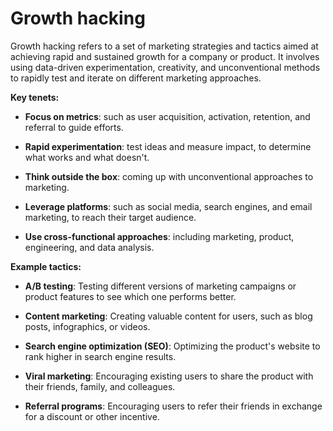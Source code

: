 # Growth hacking

Growth hacking refers to a set of marketing strategies and tactics aimed at achieving rapid and sustained growth for a company or product. It involves using data-driven experimentation, creativity, and unconventional methods to rapidly test and iterate on different marketing approaches.

**Key tenets:**

* **Focus on metrics**: such as user acquisition, activation, retention, and referral to guide efforts.

* **Rapid experimentation**: test ideas and measure impact, to determine what works and what doesn't.

* **Think outside the box**: coming up with unconventional approaches to marketing.

* **Leverage platforms**: such as social media, search engines, and email marketing, to reach their target audience.

* **Use cross-functional approaches**: including marketing, product, engineering, and data analysis.

**Example tactics:**

* **A/B testing**: Testing different versions of marketing campaigns or product features to see which one performs better.

* **Content marketing**: Creating valuable content for users, such as blog posts, infographics, or videos.

* **Search engine optimization (SEO)**: Optimizing the product's website to rank higher in search engine results.

* **Viral marketing**: Encouraging existing users to share the product with their friends, family, and colleagues.

* **Referral programs**: Encouraging users to refer their friends in exchange for a discount or other incentive.
